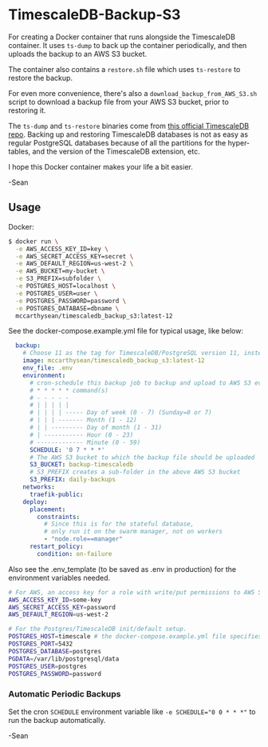 # TimescaleDB-Backup-S3
For creating a Docker container that runs alongside the TimescaleDB container. It uses `ts-dump` to back up the container periodically, and then uploads the backup to an AWS S3 bucket.

The container also contains a `restore.sh` file which uses `ts-restore` to restore the backup. 

For even more convenience, there's also a `download_backup_from_AWS_S3.sh` script to download a backup file from your AWS S3 bucket, prior to restoring it.

The `ts-dump` and `ts-restore` binaries come from [this official TimescaleDB repo](https://github.com/timescale/timescaledb-backup). Backing up and restoring TimescaleDB databases is not as easy as regular PostgreSQL databases because of all the partitions for the hyper-tables, and the version of the TimescaleDB extension, etc.

I hope this Docker container makes your life a bit easier.

-Sean

## Usage

Docker:
```sh
$ docker run \
  -e AWS_ACCESS_KEY_ID=key \
  -e AWS_SECRET_ACCESS_KEY=secret \
  -e AWS_DEFAULT_REGION=us-west-2 \
  -e AWS_BUCKET=my-bucket \
  -e S3_PREFIX=subfolder \
  -e POSTGRES_HOST=localhost \
  -e POSTGRES_USER=user \
  -e POSTGRES_PASSWORD=password \
  -e POSTGRES_DATABASE=dbname \
  mccarthysean/timescaledb_backup_s3:latest-12
```

See the docker-compose.example.yml file for typical usage, like below:
```yaml
  backup:
    # Choose 11 as the tag for TimescaleDB/PostgreSQL version 11, instead of 12
    image: mccarthysean/timescaledb_backup_s3:latest-12
    env_file: .env
    environment:
      # cron-schedule this backup job to backup and upload to AWS S3 every so often
      # * * * * * command(s)
      # - - - - -
      # | | | | |
      # | | | | ----- Day of week (0 - 7) (Sunday=0 or 7)
      # | | | ------- Month (1 - 12)
      # | | --------- Day of month (1 - 31)
      # | ----------- Hour (0 - 23)
      # ------------- Minute (0 - 59)
      SCHEDULE: '0 7 * * *'
      # The AWS S3 bucket to which the backup file should be uploaded
      S3_BUCKET: backup-timescaledb
      # S3_PREFIX creates a sub-folder in the above AWS S3 bucket
      S3_PREFIX: daily-backups
    networks:
      traefik-public:
    deploy:
      placement:
        constraints:
          # Since this is for the stateful database,
          # only run it on the swarm manager, not on workers
          - "node.role==manager"
      restart_policy:
        condition: on-failure
```

Also see the .env_template (to be saved as .env in production) for the environment variables needed.
```bash
# For AWS, an access key for a role with write/put permissions to AWS S3 bucket
AWS_ACCESS_KEY_ID=some-key
AWS_SECRET_ACCESS_KEY=password
AWS_DEFAULT_REGION=us-west-2

# For the Postgres/TimescaleDB init/default setup.
POSTGRES_HOST=timescale # the docker-compose.example.yml file specifies this as timescale
POSTGRES_PORT=5432
POSTGRES_DATABASE=postgres
PGDATA=/var/lib/postgresql/data
POSTGRES_USER=postgres
POSTGRES_PASSWORD=password
```
### Automatic Periodic Backups

Set the cron `SCHEDULE` environment variable like `-e SCHEDULE="0 0 * * *"` to run the backup automatically.

-Sean